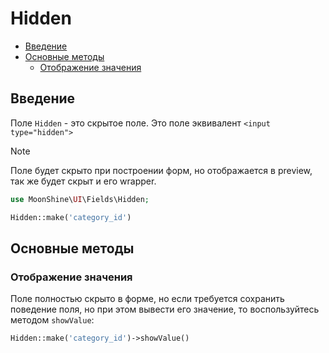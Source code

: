 # Hidden

- [Введение](#introduction)
- [Основные методы](#basic-methods)
    - [Отображение значения](#show-value)

<a name="introduction"></a>
## Введение
Поле `Hidden` - это скрытое поле. Это поле эквивалент `<input type="hidden">`

> [!NOTE]
> Поле будет скрыто при построении форм, но отображается в preview, так же будет скрыт и его wrapper.

```php
use MoonShine\UI\Fields\Hidden;

Hidden::make('category_id')
```

<a name="basic-methods"></a>
## Основные методы

<a name="show-value"></a>
### Отображение значения

Поле полностью скрыто в форме, но если требуется сохранить поведение поля, но при этом вывести его значение, то воспользуйтесь методом `showValue`:

```php
Hidden::make('category_id')->showValue()
```
